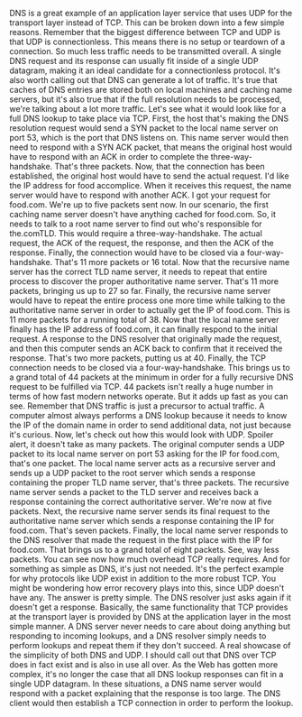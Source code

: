 DNS is a great example of an application layer service that uses UDP for the transport layer instead of TCP. This can be broken down into a few simple reasons. Remember that the biggest difference between TCP and UDP is that UDP is connectionless. This means there is no setup or teardown of a connection. So much less traffic needs to be transmitted overall. A single DNS request and its response can usually fit inside of a single UDP datagram, making it an ideal candidate for a connectionless protocol. It's also worth calling out that DNS can generate a lot of traffic. It's true that caches of DNS entries are stored both on local machines and caching name servers, but it's also true that if the full resolution needs to be processed, we're talking about a lot more traffic. Let's see what it would look like for a full DNS lookup to take place via TCP. First, the host that's making the DNS resolution request would send a SYN packet to the local name server on port 53, which is the port that DNS listens on. This name server would then need to respond with a SYN ACK packet, that means the original host would have to respond with an ACK in order to complete the three-way-handshake. That's three packets. Now, that the connection has been established, the original host would have to send the actual request. I'd like the IP address for food accomplice. When it receives this request, the name server would have to respond with another ACK. I got your request for food.com. We're up to five packets sent now. In our scenario, the first caching name server doesn't have anything cached for food.com. So, it needs to talk to a root name server to find out who's responsible for the.comTLD. This would require a three-way-handshake. The actual request, the ACK of the request, the response, and then the ACK of the response. Finally, the connection would have to be closed via a four-way-handshake. That's 11 more packets or 16 total. Now that the recursive name server has the correct TLD name server, it needs to repeat that entire process to discover the proper authoritative name server. That's 11 more packets, bringing us up to 27 so far. Finally, the recursive name server would have to repeat the entire process one more time while talking to the authoritative name server in order to actually get the IP of food.com. This is 11 more packets for a running total of 38. Now that the local name server finally has the IP address of food.com, it can finally respond to the initial request. A response to the DNS resolver that originally made the request, and then this computer sends an ACK back to confirm that it received the response. That's two more packets, putting us at 40. Finally, the TCP connection needs to be closed via a four-way-handshake. This brings us to a grand total of 44 packets at the minimum in order for a fully recursive DNS request to be fulfilled via TCP. 44 packets isn't really a huge number in terms of how fast modern networks operate. But it adds up fast as you can see. Remember that DNS traffic is just a precursor to actual traffic. A computer almost always performs a DNS lookup because it needs to know the IP of the domain name in order to send additional data, not just because it's curious. Now, let's check out how this would look with UDP. Spoiler alert, it doesn't take as many packets. The original computer sends a UDP packet to its local name server on port 53 asking for the IP for food.com, that's one packet. The local name server acts as a recursive server and sends up a UDP packet to the root server which sends a response containing the proper TLD name server, that's three packets. The recursive name server sends a packet to the TLD server and receives back a response containing the correct authoritative server. We're now at five packets. Next, the recursive name server sends its final request to the authoritative name server which sends a response containing the IP for food.com. That's seven packets. Finally, the local name server responds to the DNS resolver that made the request in the first place with the IP for food.com. That brings us to a grand total of eight packets. See, way less packets. You can see now how much overhead TCP really requires. And for something as simple as DNS, it's just not needed. It's the perfect example for why protocols like UDP exist in addition to the more robust TCP. You might be wondering how error recovery plays into this, since UDP doesn't have any. The answer is pretty simple. The DNS resolver just asks again if it doesn't get a response. Basically, the same functionality that TCP provides at the transport layer is provided by DNS at the application layer in the most simple manner. A DNS server never needs to care about doing anything but responding to incoming lookups, and a DNS resolver simply needs to perform lookups and repeat them if they don't succeed. A real showcase of the simplicity of both DNS and UDP. I should call out that DNS over TCP does in fact exist and is also in use all over. As the Web has gotten more complex, it's no longer the case that all DNS lookup responses can fit in a single UDP datagram. In these situations, a DNS name server would respond with a packet explaining that the response is too large. The DNS client would then establish a TCP connection in order to perform the lookup.
